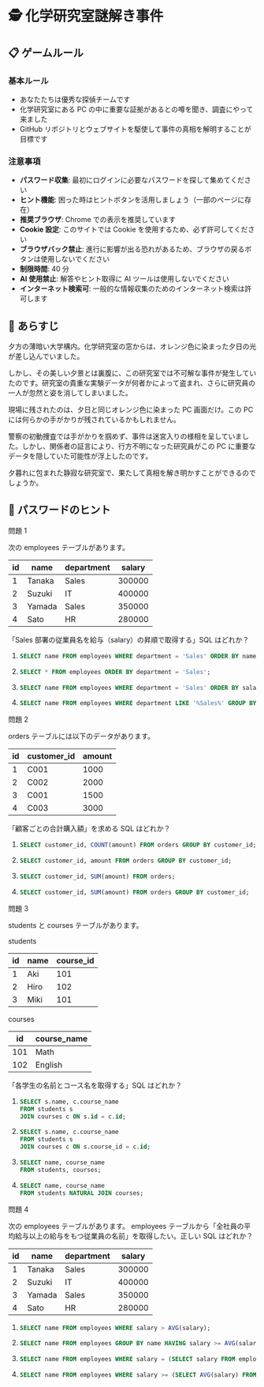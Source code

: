# 🕵️ 化学研究室謎解き事件

## 📋 ゲームルール

### 基本ルール

- あなたたちは優秀な探偵チームです
- 化学研究室にある PC の中に重要な証拠があるとの噂を聞き、調査にやって来ました
- GitHub リポジトリとウェブサイトを駆使して事件の真相を解明することが目標です

### 注意事項

- **パスワード収集**: 最初にログインに必要なパスワードを探して集めてください
- **ヒント機能**: 困った時はヒントボタンを活用しましょう（一部のページに存在）
- **推奨ブラウザ**: Chrome での表示を推奨しています
- **Cookie 設定**: このサイトでは Cookie を使用するため、必ず許可してください
- **ブラウザバック禁止**: 進行に影響が出る恐れがあるため、ブラウザの戻るボタンは使用しないでください
- **制限時間**: 40 分
- **AI 使用禁止**: 解答やヒント取得に AI ツールは使用しないでください
- **インターネット検索可**: 一般的な情報収集のためのインターネット検索は許可します

## 🧪 あらすじ

夕方の薄暗い大学構内。化学研究室の窓からは、オレンジ色に染まった夕日の光が差し込んでいました。

しかし、その美しい夕景とは裏腹に、この研究室では不可解な事件が発生していたのです。研究室の貴重な実験データが何者かによって盗まれ、さらに研究員の一人が忽然と姿を消してしまいました。

現場に残されたのは、夕日と同じオレンジ色に染まった PC 画面だけ。この PC には何らかの手がかりが残されているかもしれません。

警察の初動捜査では手がかりを掴めず、事件は迷宮入りの様相を呈していました。しかし、関係者の証言により、行方不明になった研究員がこの PC に重要なデータを隠していた可能性が浮上したのです。

夕暮れに包まれた静寂な研究室で、果たして真相を解き明かすことができるのでしょうか。

## 🔑 パスワードのヒント

問題 1

次の employees テーブルがあります。

| id  | name   | department | salary |
| --- | ------ | ---------- | ------ |
| 1   | Tanaka | Sales      | 300000 |
| 2   | Suzuki | IT         | 400000 |
| 3   | Yamada | Sales      | 350000 |
| 4   | Sato   | HR         | 280000 |

「Sales 部署の従業員名を給与（salary）の昇順で取得する」SQL はどれか？

1. ```sql
   SELECT name FROM employees WHERE department = 'Sales' ORDER BY name ASC;
   ```
2. ```sql
   SELECT * FROM employees ORDER BY department = 'Sales';
   ```
3. ```sql
   SELECT name FROM employees WHERE department = 'Sales' ORDER BY salary ASC;
   ```
4. ```sql
   SELECT name FROM employees WHERE department LIKE '%Sales%' GROUP BY salary;
   ```

問題 2

orders テーブルには以下のデータがあります。

| id  | customer_id | amount |
| --- | ----------- | ------ |
| 1   | C001        | 1000   |
| 2   | C002        | 2000   |
| 3   | C001        | 1500   |
| 4   | C003        | 3000   |

「顧客ごとの合計購入額」を求める SQL はどれか？

1. ```sql
   SELECT customer_id, COUNT(amount) FROM orders GROUP BY customer_id;
   ```
2. ```sql
   SELECT customer_id, amount FROM orders GROUP BY customer_id;
   ```
3. ```sql
   SELECT customer_id, SUM(amount) FROM orders;
   ```
4. ```sql
   SELECT customer_id, SUM(amount) FROM orders GROUP BY customer_id;
   ```

問題 3

students と courses テーブルがあります。

students

| id  | name | course_id |
| --- | ---- | --------- |
| 1   | Aki  | 101       |
| 2   | Hiro | 102       |
| 3   | Miki | 101       |

courses

| id  | course_name |
| --- | ----------- |
| 101 | Math        |
| 102 | English     |

「各学生の名前とコース名を取得する」SQL はどれか？

1. ```sql
   SELECT s.name, c.course_name
   FROM students s
   JOIN courses c ON s.id = c.id;
   ```
2. ```sql
   SELECT s.name, c.course_name
   FROM students s
   JOIN courses c ON s.course_id = c.id;
   ```
3. ```sql
   SELECT name, course_name
   FROM students, courses;
   ```
4. ```sql
   SELECT name, course_name
   FROM students NATURAL JOIN courses;
   ```

問題 4

次の employees テーブルがあります。
employees テーブルから「全社員の平均給与以上の給与をもつ従業員の名前」を取得したい。正しい SQL はどれか？

| id  | name   | department | salary |
| --- | ------ | ---------- | ------ |
| 1   | Tanaka | Sales      | 300000 |
| 2   | Suzuki | IT         | 400000 |
| 3   | Yamada | Sales      | 350000 |
| 4   | Sato   | HR         | 280000 |

1. ```sql
   SELECT name FROM employees WHERE salary > AVG(salary);
   ```
2. ```sql
   SELECT name FROM employees GROUP BY name HAVING salary >= AVG(salary);
   ```
3. ```sql
   SELECT name FROM employees WHERE salary = (SELECT salary FROM employees GROUP BY salary);
   ```
4. ```sql
   SELECT name FROM employees WHERE salary >= (SELECT AVG(salary) FROM employees);
   ```
